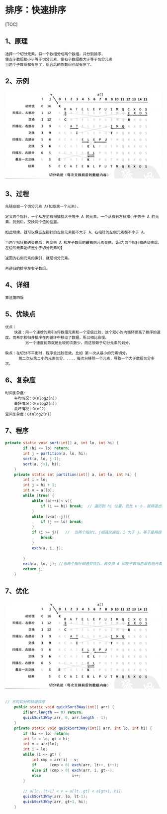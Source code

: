 # 排序：快速排序

[TOC]

## 1、原理

	选择一个切分元素，将一个数组分成两个数组，并分别排序，
    使左子数组都小于等于切分元素，使右子数组都大于等于切分元素
    当两个子数组都有序了，组合后的原数组也就有序了。

## 2、示例

![quicksort01](./image/quicksort01.png)

## 3、过程

	先随意取一个切分元素 A(如取第一个元素)，
    
    定义两个指针，一个从左至右扫描找大于等于 A 的元素，一个从右到左扫描小于等于 A 的元素，找到后，交换两个值的位置。
         
    如此继续，就可以保证左指针的左侧元素都不大于 A，右指针的左侧元素都不小于 A。
         
    当两个指针相遇交换后，再交换 A 和左子数组的最右侧元素交换。【因为两个指针相遇交换后，左边的元素始终是小于切分元素的】
         
    返回的右侧元素的索引，就是切分元素。
         
    再递归的排序左右子数组。
 
## 4、详细

	算法第四版
 
## 5、优缺点

	优点：
        快速：用一个递增的索引n将数组元素和一个定值比较，这个短小的内循环提高了排序的速度。而希尔和归并排序在内循环中移动了数据，所以相比会慢。
             另一个速度优势就是比较的次数少，而这依赖于切分元素的划分。

    缺点：在切分不平衡时，程序会比较低效。比如 第一次从最小的元素切分，
          第二次从第二小的元素切分，...，每次只移除一个元素，导致一个大子数组切分多次。

## 6、复杂度

	时间复杂度:
		平均情况：O(nlog2(n))
		最好情况：O(nlog2(n))
		最坏情况：O(n^2) 
    空间复杂度：O(nlog2(n))

## 7、程序

```java
private static void sort(int[] a, int lo, int hi) {
        if (hi <= lo) return;
        int j = partition(a, lo, hi);
        sort(a, lo, j-1);
        sort(a, j+1, hi);
	}
	private static int partition(int[] a, int lo, int hi) {
        int i = lo;
        int j = hi + 1;
        int v = a[lo];
        while (true) {
            while (a[++i]< v){
                if (i == hi) break;  // 遍历到 hi 位置，仍比 v 小，就得退出循环，否则数组越界。
            }
            while (v<a[--j]){
                if (j == lo) break;
            }
            if (i >= j){   //  当两个指针i、j相遇交换后，i 大于 j。等于是两指针在同一位置
                break;
            }
            exch(a, i, j);

        }
        exch(a, lo, j); //当两个指针相遇交换后，再交换 A 和左子数组的最右侧元素交换。
        return j;
    }

```

## 7、优化

![quicksort01](./image/quicksort01.png)

```java

// 三向切分的快速排序
    public static void quickSort3Way(int[] arr) {
        if(arr.length == 0) return;
	    quickSort3Way(arr, 0, arr.length - 1);
    }
    private static void quickSort3Way(int[] arr, int lo, int hi) {
        if (hi <= lo) return;
        int lt = lo, gt = hi;
        int v = arr[lo];
        int i = lo;
        while (i <= gt) {
            int cmp = arr[i] - v;
            if      (cmp < 0) exch(arr, lt++, i++);
            else if (cmp > 0) exch(arr, i, gt--);
            else              i++;
        }

        // a[lo..lt-1] < v = a[lt..gt] < a[gt+1..hi].
        quickSort3Way(arr, lo, lt-1);
        quickSort3Way(arr, gt+1, hi);
    }
```